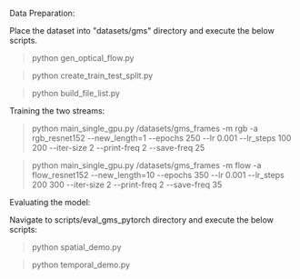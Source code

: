 Data Preparation:

Place the dataset into "datasets/gms" directory and execute the below scripts.

> python gen_optical_flow.py

> python create_train_test_split.py

> python build_file_list.py

Training the two streams:

> python main_single_gpu.py /datasets/gms_frames -m rgb -a rgb_resnet152 --new_length=1 --epochs 250 --lr 0.001 --lr_steps 100 200 --iter-size 2 --print-freq 2 --save-freq 25 

> python main_single_gpu.py /datasets/gms_frames -m flow -a flow_resnet152 --new_length=10 --epochs 350 --lr 0.001 --lr_steps 200 300 --iter-size 2 --print-freq 2 --save-freq 35 

Evaluating the model:

Navigate to scripts/eval_gms_pytorch directory and execute the below scripts:

> python spatial_demo.py

> python temporal_demo.py
